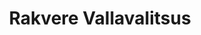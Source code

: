 ---
title: Rakvere Vallavalitsus
description: Rakvere Vallavalitsus
maintainer_name: Rakvere Vallavalitsus
maintainer_email: vallavalitsus@rakverevald.ee
---
